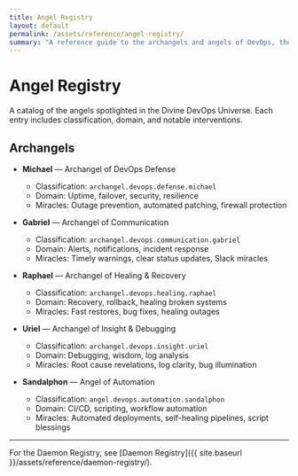 ```yaml
---
title: Angel Registry
layout: default
permalink: /assets/reference/angel-registry/
summary: "A reference guide to the archangels and angels of DevOps, their domains, and their miracles."
---
```


# Angel Registry

A catalog of the angels spotlighted in the Divine DevOps Universe. Each entry includes classification, domain, and notable interventions.

## Archangels

- **Michael** — Archangel of DevOps Defense
  - Classification: `archangel.devops.defense.michael`
  - Domain: Uptime, failover, security, resilience
  - Miracles: Outage prevention, automated patching, firewall protection

- **Gabriel** — Archangel of Communication
  - Classification: `archangel.devops.communication.gabriel`
  - Domain: Alerts, notifications, incident response
  - Miracles: Timely warnings, clear status updates, Slack miracles

- **Raphael** — Archangel of Healing & Recovery
  - Classification: `archangel.devops.healing.raphael`
  - Domain: Recovery, rollback, healing broken systems
  - Miracles: Fast restores, bug fixes, healing outages

- **Uriel** — Archangel of Insight & Debugging
  - Classification: `archangel.devops.insight.uriel`
  - Domain: Debugging, wisdom, log analysis
  - Miracles: Root cause revelations, log clarity, bug illumination

- **Sandalphon** — Angel of Automation
  - Classification: `angel.devops.automation.sandalphon`
  - Domain: CI/CD, scripting, workflow automation
  - Miracles: Automated deployments, self-healing pipelines, script blessings

<!-- Add more angels as posts are created -->

---

For the Daemon Registry, see [Daemon Registry]({{ site.baseurl }}/assets/reference/daemon-registry/).
